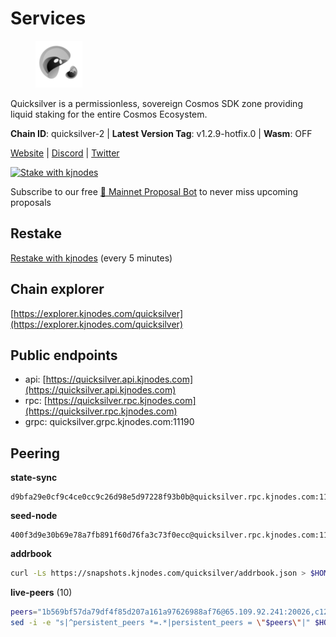 # Services

<figure><img src="https://raw.githubusercontent.com/kj89/cosmos-images/main/logos/quicksilver.png" alt=""><figcaption></figcaption></figure>

Quicksilver is a permissionless, sovereign Cosmos SDK zone providing liquid staking for the entire Cosmos Ecosystem.

**Chain ID**: quicksilver-2 | **Latest Version Tag**: v1.2.9-hotfix.0 | **Wasm**: OFF

[Website](https://quicksilver.zone) | [Discord](https://discord.gg/quicksilverprotocol) | [Twitter](https://twitter.com/quicksilverzone)

[![Stake with kjnodes](https://i.ibb.co/cr44Q8j/button-stake-with-kjnodes.png)](https://restake.app/quicksilver/quickvaloper1fqfgpwdngmmay6ah7mg9y4k7ayykpzu6l3ht2m)

Subscribe to our free [🤖 Mainnet Proposal Bot](https://t.me/kjnodes_proposal_bot) to never miss upcoming proposals

## Restake

[Restake with kjnodes](https://restake.app/quicksilver/quickvaloper1fqfgpwdngmmay6ah7mg9y4k7ayykpzu6l3ht2m) (every 5 minutes)
## Chain explorer
[https://explorer.kjnodes.com/quicksilver](https://explorer.kjnodes.com/quicksilver)

## Public endpoints

* api: [https://quicksilver.api.kjnodes.com](https://quicksilver.api.kjnodes.com)
* rpc: [https://quicksilver.rpc.kjnodes.com](https://quicksilver.rpc.kjnodes.com)
* grpc: quicksilver.grpc.kjnodes.com:11190

## Peering

**state-sync**

```text
d9bfa29e0cf9c4ce0cc9c26d98e5d97228f93b0b@quicksilver.rpc.kjnodes.com:11156
```

**seed-node**

```text
400f3d9e30b69e78a7fb891f60d76fa3c73f0ecc@quicksilver.rpc.kjnodes.com:11159
```

**addrbook**
```bash
curl -Ls https://snapshots.kjnodes.com/quicksilver/addrbook.json > $HOME/.quicksilverd/config/addrbook.json
```

**live-peers** (10)
```bash
peers="1b569bf57da79df4f85d207a161a97626988af76@65.109.92.241:20026,c124ce0b508e8b9ed1c5b6957f362225659b5343@134.65.192.12:26656,bbb6a02a90ef98975525d9bd7137511e18edddc1@141.95.99.81:26656,679f56feb7f4f91d46a92d0eb474d1dc43466d18@213.239.215.59:29986,e09b47db9c221a9d064069befcc471d949d2c28d@45.14.135.159:15620,d9bfa29e0cf9c4ce0cc9c26d98e5d97228f93b0b@65.109.88.38:11156,a1f5e0b68f36091d5fc8f30aba914b6c191f21fa@65.108.128.201:11156,ef1cb5bff5b76957f02636a30d5d85d861a35dbe@65.109.92.240:21026,e8a9be589ae825aa4368c6a00b50b7031d5de58b@65.108.78.107:21609,663134c4999f4f9fc59879eaaebbb332e91e2160@45.34.1.114:33656"
sed -i -e "s|^persistent_peers *=.*|persistent_peers = \"$peers\"|" $HOME/.quicksilverd/config/config.toml
```
